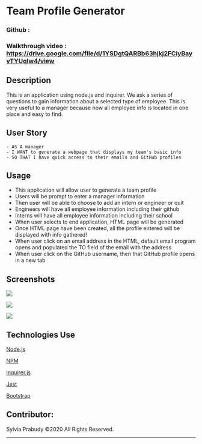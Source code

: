# Team Profile Generator

### Github : 

### Walkthrough video : https://drive.google.com/file/d/1YSDgtQARBb63hjkj2FCiyBayyTYUqlw4/view

## Description
This is an application using node.js and inquirer. We ask a series of questions to gain information about a selected type of employee. This is very useful to a manager because now all employee info is located in one place and easy to find. 


## User Story
```
- AS A manager
- I WANT to generate a webpage that displays my team's basic info
- SO THAT I have quick access to their emails and GitHub profiles
```


## Usage
- This application will allow user to generate a team profile
- Users will be prompt to enter a manager information
- Then user will be able to choose to add an intern or engineer or quit 
- Engineers will have all employee information including their github
- Interns will have all employee information including their school
- When user selects to end application, HTML page will be generated
- Once HTML page have been created, all the profile entered will be displayed with info gathered! 
- When user click on an email address in the HTML, default email program opens and populated the TO field of the email with the address
- When user click on the GitHub username, then that GitHub profile opens in a new tab


## Screenshots
![](assets/img/npmtest-vscode.png)

![](assets/img/nodeindex-vscode.png)

![](assets/img/output-html.png)


## Technologies Use
<p><a href="https://nodejs.org/">Node.js</a></p>
<p><a href="https://www.npmjs.com/">NPM</a></p>
<p><a href="https://www.npmjs.com/package/inquirer">Inquirer.js</a></p>
<p><a href="https://www.npmjs.com/package/jest">Jest</a></p>
<p><a href="https://getbootstrap.com/">Bootstrap</a></p>


## Contributor:
Sylvia Prabudy ©2020 All Rights Reserved.
- - -
